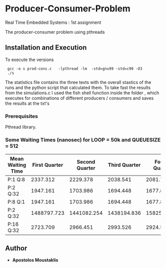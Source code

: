 # Producer-Consumer-Problem
Real Time Embedded Systems : 1st assignment

The producer-consumer problem using pthreads 


## Installation and Execution 

To execute the versions 
```
 gcc -o s prod-cons.c   -lpthread -lm  -std=gnu99 -std=c99 -O3
 ./s

```
The statistics file contains the three texts with the overall stastics of the runs and the python script that calculated them. To take fast the results from the simulations.c I used the fish shell function inside the folder , which executes for combinations of different producers / consumers and saves the results at the txt's 

### Prerequisites

Pthread library.


### Some Waiting Times (nanosec)  for LOOP = 50k and QUEUESIZE = 512 

Mean Waiting TIme | First Quarter | Second Quarter | Third Quarter | Fourth Quarter | Overall 
--- | --- | --- | --- |--- |--- 
P:1 Q:8 | 2337.312 | 2229.378 | 2038.541 | 2081.723 | 2171.739
P:2 Q:32 | 1947.161 | 1703.986 | 1694.448 | 1677.839 | 1755.859
P:8 Q:1 | 1947.161 | 1703.986 | 1694.448 | 1677.839 | 1755.859
P:2 Q:32 | 1488797.723 | 1441082.254 | 1438194.836 | 1582564.106 | 1585648.512
P:16 Q:32 | 2723.709 | 2966.451 | 2993.526 | 2924.595 | 2902.072





## Author

* **Apostolos Moustaklis**  

